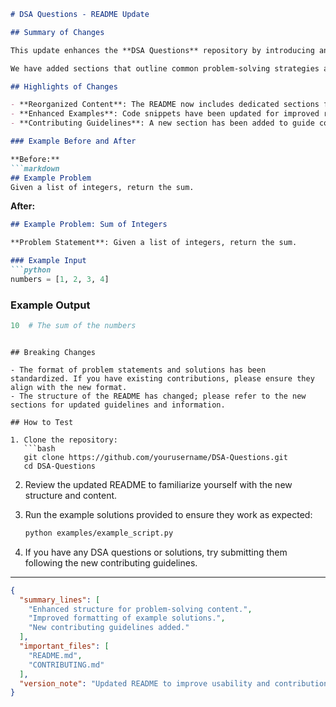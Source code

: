 ```markdown
# DSA Questions - README Update

## Summary of Changes

This update enhances the **DSA Questions** repository by introducing an improved structure for problem-solving content and better guidelines for contributors. The modifications aim to streamline the user experience by providing clear pathways for finding and solving data structure and algorithm (DSA) problems. In addition to structural changes, we have also improved the formatting of our example solutions to make them easier to read and understand.

We have added sections that outline common problem-solving strategies and tips for tackling DSA questions effectively. This should assist both beginners and experienced developers in navigating the challenges presented in the repository. Furthermore, we have refined the example solutions to ensure consistency in style and clarity, making it easier for contributors to follow suit.

## Highlights of Changes

- **Reorganized Content**: The README now includes dedicated sections for problem categories, contributing guidelines, and frequently asked questions (FAQs).
- **Enhanced Examples**: Code snippets have been updated for improved readability, including syntax highlighting and clearer comments.
- **Contributing Guidelines**: A new section has been added to guide contributors on how to submit their own DSA questions and solutions.

### Example Before and After

**Before:**
```markdown
## Example Problem
Given a list of integers, return the sum.
```

**After:**
```markdown
## Example Problem: Sum of Integers

**Problem Statement**: Given a list of integers, return the sum.

### Example Input
```python
numbers = [1, 2, 3, 4]
```

### Example Output
```python
10  # The sum of the numbers
```
```

## Breaking Changes

- The format of problem statements and solutions has been standardized. If you have existing contributions, please ensure they align with the new format.
- The structure of the README has changed; please refer to the new sections for updated guidelines and information.

## How to Test

1. Clone the repository:
   ```bash
   git clone https://github.com/yourusername/DSA-Questions.git
   cd DSA-Questions
   ```

2. Review the updated README to familiarize yourself with the new structure and content.

3. Run the example solutions provided to ensure they work as expected:
   ```bash
   python examples/example_script.py
   ```

4. If you have any DSA questions or solutions, try submitting them following the new contributing guidelines.

---

```json
{
  "summary_lines": [
    "Enhanced structure for problem-solving content.",
    "Improved formatting of example solutions.",
    "New contributing guidelines added."
  ],
  "important_files": [
    "README.md",
    "CONTRIBUTING.md"
  ],
  "version_note": "Updated README to improve usability and contribution process."
}
```
```